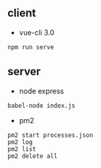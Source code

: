 ## client
* vue-cli 3.0
```
npm run serve
```
## server
* node express
```
babel-node index.js
```
* pm2
```
pm2 start processes.json
pm2 log
pm2 list
pm2 delete all
```